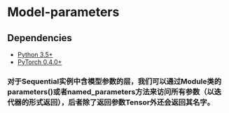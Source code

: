 # Model-parameters


## Dependencies
* [Python 3.5+](https://www.continuum.io/downloads)
* [PyTorch 0.4.0+](http://pytorch.org/)

### 对于Sequential实例中含模型参数的层，我们可以通过Module类的parameters()或者named_parameters方法来访问所有参数（以迭代器的形式返回），后者除了返回参数Tensor外还会返回其名字。

